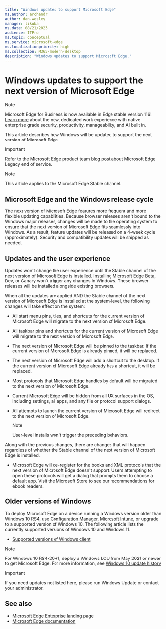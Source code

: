 ```yaml
---
title: "Windows updates to support Microsoft Edge"
ms.author: archandr
author: dan-wesley
manager: likuba
ms.date: 08/21/2023
audience: ITPro
ms.topic: conceptual
ms.service: microsoft-edge
ms.localizationpriority: high
ms.collection: M365-modern-desktop
description: "Windows updates to support Microsoft Edge."
---
```


# Windows updates to support the next version of Microsoft Edge

> [!NOTE]
> Microsoft Edge for Business is now available in Edge stable version 116! [Learn more](https://techcommunity.microsoft.com/t5/microsoft-edge-insider/microsoft-edge-for-business-faq/ba-p/3891837) about the new, dedicated work experience with native enterprise grade security, productivity, manageability, and AI built in.

This article describes how Windows will be updated to support the next version of Microsoft Edge

> [!IMPORTANT]
> Refer to the Microsoft Edge product team [blog post](https://aka.ms/EdgeLegacyEOS) about Microsoft Edge Legacy end of service.

> [!NOTE]
> This article applies to the Microsoft Edge Stable channel.

## Microsoft Edge and the Windows release cycle

The next version of Microsoft Edge features more frequent and more flexible updating capabilities. Because browser releases aren't bound to the Windows major releases, changes will be made to the operating system to ensure that the next version of Microsoft Edge fits seamlessly into Windows. As a result, feature updates will be released on a 4-week cycle (approximately). Security and compatibility updates will be shipped as needed.

## Updates and the user experience

Updates won't change the user experience until the Stable channel of the next version of Microsoft Edge is installed. Installing Microsoft Edge Beta, Dev, or Canary won't trigger any changes in Windows. These browser releases will be installed alongside existing browsers.

When all the updates are applied AND the Stable channel of the next version of Microsoft Edge is installed at the system-level, the following changes will take effect on the system:

- All start menu pins, tiles, and shortcuts for the current version of Microsoft Edge will migrate to the next version of Microsoft Edge.
- All taskbar pins and shortcuts for the current version of Microsoft Edge will migrate to the next version of Microsoft Edge.
- The next version of Microsoft Edge will be pinned to the taskbar. If the current version of Microsoft Edge is already pinned, it will be replaced.
- The next version of Microsoft Edge will add a shortcut to the desktop. If the current version of Microsoft Edge already has a shortcut, it will be replaced.
- Most protocols that Microsoft Edge handles by default will be migrated to the next version of Microsoft Edge.
- Current Microsoft Edge will be hidden from all UX surfaces in the OS, including settings, all apps, and any file or protocol support dialogs.
- All attempts to launch the current version of Microsoft Edge will redirect to the next version of Microsoft Edge.

  > [!NOTE]
  > User-level installs won't trigger the preceding behaviors.

Along with the previous changes, there are changes that will happen regardless of whether the Stable channel of the next version of Microsoft Edge is installed.

- Microsoft Edge will de-register for the books and XML protocols that the next version of Microsoft Edge doesn't support. Users attempting to open these protocols will get a dialog that prompts them to choose a default app. Visit the Microsoft Store to see our recommendations for ebook readers.
  
## Older versions of Windows

To deploy Microsoft Edge on a device running a Windows version older than Windows 10 RS4, use [Configuration Manager](/mem/configmgr/apps/deploy-use/deploy-edge?bc=%2FDeployEdge%2Fbreadcrumb%2Ftoc.json&toc=%2FDeployEdge%2Ftoc.json), [Microsoft Intune](/mem/intune/apps/apps-windows-edge?bc=%2FDeployEdge%2Fbreadcrumb%2Ftoc.json&toc=%2FDeployEdge%2Ftoc.json), or upgrade to a supported version of Windows 10. The following article lists the currently supported versions of Windows 10 and Windows 11.

- [Supported versions of Windows client](/windows/release-health/supported-versions-windows-client)

> [!NOTE]
> For Windows 10 RS4-20H1, deploy a Windows LCU from May 2021 or newer to get Microsoft Edge. For more information, see [Windows 10 update history](https://support.microsoft.com/topic/windows-10-update-history-1b6aac92-bf01-42b5-b158-f80c6d93eb11)

> [!IMPORTANT]
> If you need updates not listed here, please run Windows Update or contact your administrator.

## See also

- [Microsoft Edge Enterprise landing page](https://aka.ms/EdgeEnterprise)
- [Microsoft Edge documentation](./index.yml)
